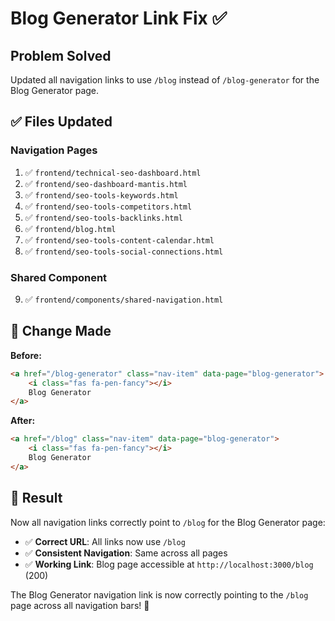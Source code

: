 # Blog Generator Link Fix ✅

## Problem Solved
Updated all navigation links to use `/blog` instead of `/blog-generator` for the Blog Generator page.

## ✅ **Files Updated**

### **Navigation Pages**
1. ✅ `frontend/technical-seo-dashboard.html`
2. ✅ `frontend/seo-dashboard-mantis.html`
3. ✅ `frontend/seo-tools-keywords.html`
4. ✅ `frontend/seo-tools-competitors.html`
5. ✅ `frontend/seo-tools-backlinks.html`
6. ✅ `frontend/blog.html`
7. ✅ `frontend/seo-tools-content-calendar.html`
8. ✅ `frontend/seo-tools-social-connections.html`

### **Shared Component**
9. ✅ `frontend/components/shared-navigation.html`

## 🔧 **Change Made**

**Before:**
```html
<a href="/blog-generator" class="nav-item" data-page="blog-generator">
    <i class="fas fa-pen-fancy"></i>
    Blog Generator
</a>
```

**After:**
```html
<a href="/blog" class="nav-item" data-page="blog-generator">
    <i class="fas fa-pen-fancy"></i>
    Blog Generator
</a>
```

## 🎯 **Result**

Now all navigation links correctly point to `/blog` for the Blog Generator page:

- ✅ **Correct URL**: All links now use `/blog`
- ✅ **Consistent Navigation**: Same across all pages
- ✅ **Working Link**: Blog page accessible at `http://localhost:3000/blog` (200)

The Blog Generator navigation link is now correctly pointing to the `/blog` page across all navigation bars! 🚀


